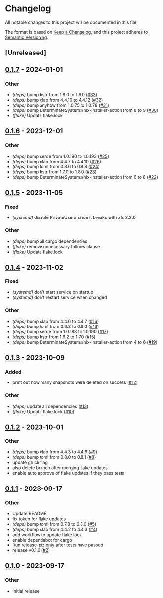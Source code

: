 # Changelog
All notable changes to this project will be documented in this file.

The format is based on [Keep a Changelog](https://keepachangelog.com/en/1.0.0/),
and this project adheres to [Semantic Versioning](https://semver.org/spec/v2.0.0.html).

## [Unreleased]

## [0.1.7](https://github.com/ipetkov/shock/compare/v0.1.6...v0.1.7) - 2024-01-01

### Other
- *(deps)* bump bstr from 1.8.0 to 1.9.0 ([#33](https://github.com/ipetkov/shock/pull/33))
- *(deps)* bump clap from 4.4.10 to 4.4.12 ([#32](https://github.com/ipetkov/shock/pull/32))
- *(deps)* bump anyhow from 1.0.75 to 1.0.78 ([#31](https://github.com/ipetkov/shock/pull/31))
- *(deps)* bump DeterminateSystems/nix-installer-action from 8 to 9 ([#30](https://github.com/ipetkov/shock/pull/30))
- *(flake)* Update flake.lock

## [0.1.6](https://github.com/ipetkov/shock/compare/v0.1.5...v0.1.6) - 2023-12-01

### Other
- *(deps)* bump serde from 1.0.190 to 1.0.193 ([#25](https://github.com/ipetkov/shock/pull/25))
- *(deps)* bump clap from 4.4.7 to 4.4.10 ([#26](https://github.com/ipetkov/shock/pull/26))
- *(deps)* bump toml from 0.8.6 to 0.8.8 ([#24](https://github.com/ipetkov/shock/pull/24))
- *(deps)* bump bstr from 1.7.0 to 1.8.0 ([#23](https://github.com/ipetkov/shock/pull/23))
- *(deps)* bump DeterminateSystems/nix-installer-action from 6 to 8 ([#22](https://github.com/ipetkov/shock/pull/22))

## [0.1.5](https://github.com/ipetkov/shock/compare/v0.1.4...v0.1.5) - 2023-11-05

### Fixed
- *(systemd)* disable PrivateUsers since it breaks with zfs 2.2.0

### Other
- *(deps)* bump all cargo dependencies
- *(flake)* remove unnecessary follows clause
- *(flake)* Update flake.lock

## [0.1.4](https://github.com/ipetkov/shock/compare/v0.1.3...v0.1.4) - 2023-11-02

### Fixed
- *(systemd)* don't start service on startup
- *(systemd)* don't restart service when changed

### Other
- *(deps)* bump clap from 4.4.6 to 4.4.7 ([#16](https://github.com/ipetkov/shock/pull/16))
- *(deps)* bump toml from 0.8.2 to 0.8.6 ([#18](https://github.com/ipetkov/shock/pull/18))
- *(deps)* bump serde from 1.0.188 to 1.0.190 ([#17](https://github.com/ipetkov/shock/pull/17))
- *(deps)* bump bstr from 1.6.2 to 1.7.0 ([#15](https://github.com/ipetkov/shock/pull/15))
- *(deps)* bump DeterminateSystems/nix-installer-action from 4 to 6 ([#19](https://github.com/ipetkov/shock/pull/19))

## [0.1.3](https://github.com/ipetkov/shock/compare/v0.1.2...v0.1.3) - 2023-10-09

### Added
- print out how many snapshots were deleted on success ([#12](https://github.com/ipetkov/shock/pull/12))

### Other
- *(deps)* update all dependencies ([#13](https://github.com/ipetkov/shock/pull/13))
- *(flake)* Update flake.lock ([#10](https://github.com/ipetkov/shock/pull/10))

## [0.1.2](https://github.com/ipetkov/shock/compare/v0.1.1...v0.1.2) - 2023-10-01

### Other
- *(deps)* bump clap from 4.4.3 to 4.4.6 ([#9](https://github.com/ipetkov/shock/pull/9))
- *(deps)* bump toml from 0.8.0 to 0.8.1 ([#8](https://github.com/ipetkov/shock/pull/8))
- update gh cli flag
- also delete branch after merging flake updates
- enable auto approve of flake updates if they pass tests

## [0.1.1](https://github.com/ipetkov/shock/compare/v0.1.0...v0.1.1) - 2023-09-17

### Other
- Update README
- fix token for flake updates
- *(deps)* bump toml from 0.7.8 to 0.8.0 ([#5](https://github.com/ipetkov/shock/pull/5))
- *(deps)* bump clap from 4.4.2 to 4.4.3 ([#4](https://github.com/ipetkov/shock/pull/4))
- add workflow to update flake.lock
- enable dependabot for cargo
- Run release-plz only after tests have passed
- release v0.1.0 ([#2](https://github.com/ipetkov/shock/pull/2))

## [0.1.0](https://github.com/ipetkov/shock/releases/tag/v0.1.0) - 2023-09-17

### Other
- Initial release
